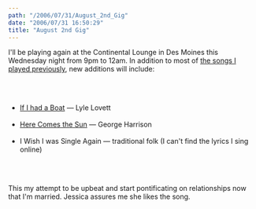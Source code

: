```yaml
---
path: "/2006/07/31/August_2nd_Gig" 
date: "2006/07/31 16:50:29" 
title: "August 2nd Gig" 
---
```

<p>I'll be playing again at the Continental Lounge in Des Moines this Wednesday night from 9pm to 12am. In addition to most of <a href="http://typewriting.org/2006/07/06/July_7_Set_Lists/">the songs I played previously</a>, new additions will include:</p><br><ul><br><li><a href="http://www.lyricwiki.org/Lyle_Lovett:If_I_Had_A_Boat">If I had a Boat</a> &#8212; Lyle Lovett</li><br><li><a href="http://lyricwiki.org/George_Harrison:Here_Comes_The_Sun">Here Comes the Sun</a> &#8212; George Harrison</li><br><li>I Wish I was Single Again &#8212; traditional folk (I can't find the lyrics I sing online)</li><br></ul><br><p>This my attempt to be upbeat and start pontificating on relationships now that I'm married. Jessica assures me she likes the song.</p>